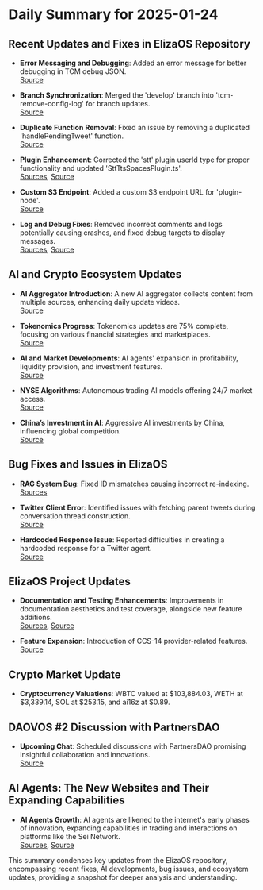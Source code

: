 # Daily Summary for 2025-01-24

## Recent Updates and Fixes in ElizaOS Repository
- **Error Messaging and Debugging**: Added an error message for better debugging in TCM debug JSON.  
  [Source](https://github.com/elizaOS/eliza/commit/2cac5dfa32952f89663fe11b18a9908c3bd7f305)

- **Branch Synchronization**: Merged the 'develop' branch into 'tcm-remove-config-log' for branch updates.  
  [Source](https://github.com/elizaOS/eliza/commit/d56dfe847cc73ac961f3c06220479cdd3f321eff)

- **Duplicate Function Removal**: Fixed an issue by removing a duplicated 'handlePendingTweet' function.  
  [Source](https://github.com/elizaOS/eliza/commit/49e2ce7359032ae5fa6d2575c29b7ca9adf1635c)

- **Plugin Enhancement**: Corrected the 'stt' plugin userId type for proper functionality and updated 'SttTtsSpacesPlugin.ts'.  
  [Sources](https://github.com/elizaOS/eliza/commit/c0529a07995f7b06bb1add5a4b837ced1cc64ca3), 
  [Source](https://github.com/elizaOS/eliza/commit/52dad5ff584b2465d4157ccc0cf2c6e14f6ed492)

- **Custom S3 Endpoint**: Added a custom S3 endpoint URL for 'plugin-node'.  
  [Source](https://github.com/elizaOS/eliza/commit/a20d512e92da89db61eb249a5107edee13bd2bb3)

- **Log and Debug Fixes**: Removed incorrect comments and logs potentially causing crashes, and fixed debug targets to display messages.  
  [Sources](https://github.com/elizaOS/eliza/commit/f37c889c0e18659079786a16b88df0f3b3df8fd9),
  [Source](https://github.com/elizaOS/eliza/commit/1c25851022582aef1339eabc6aa0712b34cb7104)

## AI and Crypto Ecosystem Updates
- **AI Aggregator Introduction**: A new AI aggregator collects content from multiple sources, enhancing daily update videos.  
  [Source](https://twitter.com/ai16zdao/status/1882597532452454774)

- **Tokenomics Progress**: Tokenomics updates are 75% complete, focusing on various financial strategies and marketplaces.  
  [Source](https://twitter.com/ai16zdao/status/1882597530657308782)

- **AI and Market Developments**: AI agents' expansion in profitability, liquidity provision, and investment features.  
  [Source](https://twitter.com/ai16zdao/status/1882597527108948333)

- **NYSE Algorithms**: Autonomous trading AI models offering 24/7 market access.  
  [Source](https://twitter.com/dankvr/status/1882899136321896449)

- **China’s Investment in AI**: Aggressive AI investments by China, influencing global competition.  
  [Source](https://twitter.com/0xwitchy/status/1882637014367109245)

## Bug Fixes and Issues in ElizaOS
- **RAG System Bug**: Fixed ID mismatches causing incorrect re-indexing.  
  [Sources](https://github.com/elizaOS/eliza/commit/02f61148f67793ec61f31d7f92dbd746398fe553)

- **Twitter Client Error**: Identified issues with fetching parent tweets during conversation thread construction.  
  [Source](https://github.com/elizaOS/eliza/issues/2700)

- **Hardcoded Response Issue**: Reported difficulties in creating a hardcoded response for a Twitter agent.  
  [Source](https://github.com/elizaOS/eliza/issues/2697)

## ElizaOS Project Updates
- **Documentation and Testing Enhancements**: Improvements in documentation aesthetics and test coverage, alongside new feature additions.  
  [Sources](https://github.com/elizaOS/eliza/pull/2698), 
  [Source](https://github.com/elizaOS/eliza/pull/2719)

- **Feature Expansion**: Introduction of CCS-14 provider-related features.  
  [Source](https://github.com/elizaOS/eliza/pull/2699)

## Crypto Market Update
- **Cryptocurrency Valuations**: WBTC valued at $103,884.03, WETH at $3,339.14, SOL at $253.15, and ai16z at $0.89.

## DAOVOS #2 Discussion with PartnersDAO
- **Upcoming Chat**: Scheduled discussions with PartnersDAO promising insightful collaboration and innovations.  
  [Source](https://twitter.com/daosdotfun/status/1882763415195922822)

## AI Agents: The New Websites and Their Expanding Capabilities
- **AI Agents Growth**: AI agents are likened to the internet's early phases of innovation, expanding capabilities in trading and interactions on platforms like the Sei Network.  
  [Sources](https://twitter.com/ai16zdao/status/1882600543761408244),
  [Source](https://github.com/elizaOS/eliza/pull/2720)

This summary condenses key updates from the ElizaOS repository, encompassing recent fixes, AI developments, bug issues, and ecosystem updates, providing a snapshot for deeper analysis and understanding.
